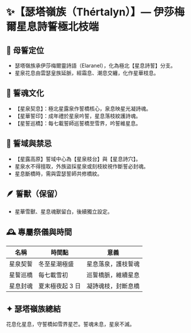 
# ✨【瑟塔嶺族（Thértalyn）】— 伊莎梅爾星息詩誓極北枝端

## 📌 母誓定位
- 瑟塔嶺族承伊莎梅爾靈詩語（Elaranel），化為極北【星息詩誓】分支。
- 星泉花息由雲瑟皇族延脈，經霜息、潮息交纏，化作星華枝息。

## 🌌 誓魂文化
- 【星泉契息】：極北星露泉作誓橋核心，泉息映星光凝詩魂。
- 【星華誓印】：成年禮於星泉吟誓，星息落枝紋護詩魂。
- 【星誓巡橋】：每七載誓師巡誓橋至雪界，吟誓維星息。

## 📜 誓域與禁忌
- 【星露高原】誓域中心為【星泉枝台】與【星息詩穴】。
- 星泉水不得擅取，外族盜採星泉或刻枝紋視作斷誓必封魂。
- 星息斷橋時，需與雲瑟誓師共修橋紋。

## 🪶 誓獸（保留）
- 星華雪獸、星息魂獸留白，後續獨立設定。

## 🕰️ 專屬祭儀與時間

| 名稱 | 時間點 | 意義 |
|----------------|--------------------------|-------------------------------|
| 星泉契誓 | 冬至星潮極盛 | 星息落泉，護枝誓魂 |
| 星誓巡橋 | 每七載雪初 | 巡誓橋脈，維續星息 |
| 星息封魂 | 夏末極夜起 3 日 | 凝詩魂枝，封斷息橋 |

## ✦ 瑟塔嶺族總結
花息化星息，守誓橋如雪界星芒。誓魂未息，星泉不滅。
